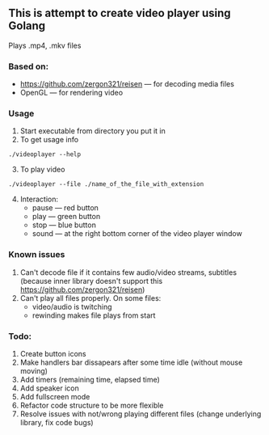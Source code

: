 ## This is attempt to create video player using Golang
Plays .mp4, .mkv files

### Based on:
*  https://github.com/zergon321/reisen — for decoding media files
*  OpenGL — for rendering video

### Usage
1. Start executable from directory you put it in
2. To get usage info
```
./videoplayer --help
```
3. To play video
```
./videoplayer --file ./name_of_the_file_with_extension
```
4. Interaction:
   - pause — red button
   - play — green button
   - stop — blue button
   - sound — at the right bottom corner of the video player window

### Known issues
1. Can't decode file if it contains few audio/video streams, subtitles
(because inner library doesn't support this https://github.com/zergon321/reisen)
2. Can't play all files properly. On some files:
   - video/audio is twitching
   - rewinding makes file plays from start

### Todo:
1. Create button icons
2. Make handlers bar dissapears after some time idle (without mouse moving)
3. Add timers (remaining time, elapsed time)
4. Add speaker icon
5. Add fullscreen mode
6. Refactor code structure to be more flexible
7. Resolve issues with not/wrong playing different files
   (change underlying library, fix code bugs)
